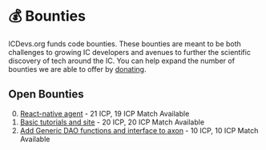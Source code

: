 # 💰 Bounties

ICDevs.org funds code bounties. These bounties are meant to be both challenges to growing IC developers and avenues to further the scientific discovery of tech around the IC. You can help expand the number of bounties we are able to offer by [donating](/donations.html).

## Open Bounties

0. [React-native agent](/bounties/2021/10/16/react-native-agent-bounty.html) - 21 ICP, 19 ICP Match Available
1. [Basic tutorials and site](/bounties/2021/10/24/speed-run-the-ic-bounty.html) - 20 ICP, 20 ICP Match Available
2. [Add Generic DAO functions and interface to axon](/bounties/2021/11/01/generic-dao-fork-axon.html) - 10 ICP, 10 ICP Match Available